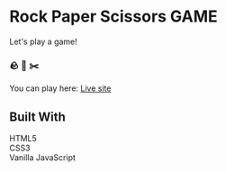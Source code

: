 # Rock Paper Scissors GAME

Let's play a game!
### :rock:    :page_with_curl:    :scissors:

You can play here: [Live site](https://ewasarenka.github.io/rock-paper-scissors/)


## Built With
HTML5 <br>
CSS3 <br>
Vanilla JavaScript
